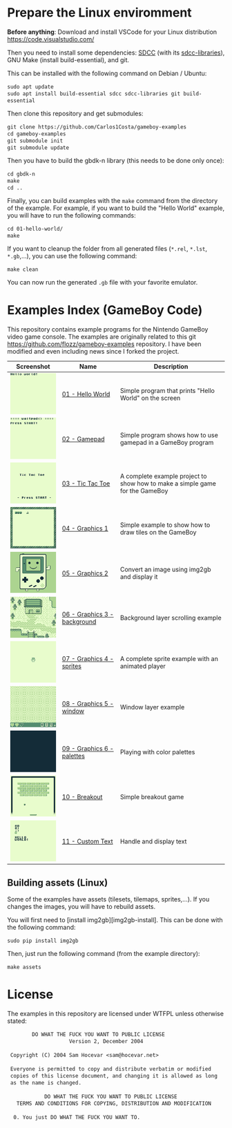 # Prepare the Linux enviromment

**Before anything**: Download and install VSCode for your Linux distribution https://code.visualstudio.com/

Then you need to install some dependencies: [SDCC](https://sdcc.sourceforge.net/) 
(with its [sdcc-libraries](https://packages.debian.org/sid/sdcc-libraries)), 
GNU Make (install build-essential), and git.

This can be installed with the following command on Debian / Ubuntu:
    
    sudo apt update
    sudo apt install build-essential sdcc sdcc-libraries git build-essential

Then clone this repository and get submodules:

    git clone https://github.com/Carlos1Costa/gameboy-examples
    cd gameboy-examples
    git submodule init
    git submodule update

Then you have to build the gbdk-n library (this needs to be done only once):

    cd gbdk-n
    make
    cd ..

Finally, you can build examples with the `make` command from the directory of the example. 
For example, if you want to build the "Hello World" example, you will have to run the following commands:

    cd 01-hello-world/
    make


If you want to cleanup the folder from all generated files 
(`*.rel`, `*.lst`, `*.gb`,...), you can use the following command:

    make clean

You can now run the generated `.gb` file with your favorite emulator.

# Examples Index (GameBoy Code)

This repository contains example programs for the Nintendo GameBoy video game console. 
The examples are originally related to this git https://github.com/flozz/gameboy-examples repository.
I have been modified and even including news since I forked the project.


| Screenshot                                              | Name                                                       | Description                                                                  |
|---------------------------------------------------------|------------------------------------------------------------|------------------------------------------------------------------------------|
| ![](./01-hello-world/hello_screenshot.png)              | [01 - Hello World](./01-hello-world/)                      | Simple program that prints "Hello World" on the screen                       |
| ![](./02-gamepad/gamepad_screenshot.gif)                | [02 - Gamepad](./02-gamepad/)                              | Simple program shows how to use gamepad in a GameBoy program                 |
| ![](./03-tic-tac-toe/tictactoe_screenshot.gif)          | [03 - Tic Tac Toe](./03-tic-tac-toe/)                      | A complete example project to show how to make a simple game for the GameBoy |
| ![](./04-graphics1/graphics1_screenshot.png)            | [04 - Graphics 1](./04-graphics1/)                         | Simple example to show how to draw tiles on the GameBoy                      |
| ![](./05-graphics2/graphics2_screenshot.png)            | [05 - Graphics 2](./05-graphics2/)                         | Convert an image using img2gb and display it                                 |
| ![](./06-graphics3-background/graphics3_screenshot.gif) | [06 - Graphics 3 - background](./06-graphics3-background/) | Background layer scrolling example                                           |
| ![](./07-graphics4-sprites/graphics4_screenshot.gif)    | [07 - Graphics 4 - sprites](./07-graphics4-sprites/)       | A complete sprite example with an animated player                            |
| ![](./08-graphics5-window/graphics5_screenshot.gif)     | [08 - Graphics 5 - window](./08-graphics5-window/)         | Window layer example                                                         |
| ![](./09-graphics6-palette/graphics6_screenshot.gif)    | [09 - Graphics 6 - palettes](./09-graphics6-palette/)      | Playing with color palettes                                                  |
| ![](./10-breakout/breakout_screenshot.gif)              | [10 - Breakout](./10-breakout/)                            | Simple breakout game                                                         |
| ![](./11-custom-text/text_screenshot.png)               | [11 - Custom Text](./11-custom-text/)                      | Handle and display text                                                      |


## Building assets (Linux)

Some of the examples have assets (tilesets, tilemaps, sprites,...). If you changes the images, you will have to rebuild assets.

You will first need to [install img2gb][img2gb-install]. This can be done with the following command:

    sudo pip install img2gb

Then, just run the following command (from the example directory):

    make assets

# License

The examples in this repository are licensed under WTFPL unless otherwise stated:

```
        DO WHAT THE FUCK YOU WANT TO PUBLIC LICENSE
                    Version 2, December 2004

 Copyright (C) 2004 Sam Hocevar <sam@hocevar.net>

 Everyone is permitted to copy and distribute verbatim or modified
 copies of this license document, and changing it is allowed as long
 as the name is changed.

            DO WHAT THE FUCK YOU WANT TO PUBLIC LICENSE
   TERMS AND CONDITIONS FOR COPYING, DISTRIBUTION AND MODIFICATION

  0. You just DO WHAT THE FUCK YOU WANT TO.
```